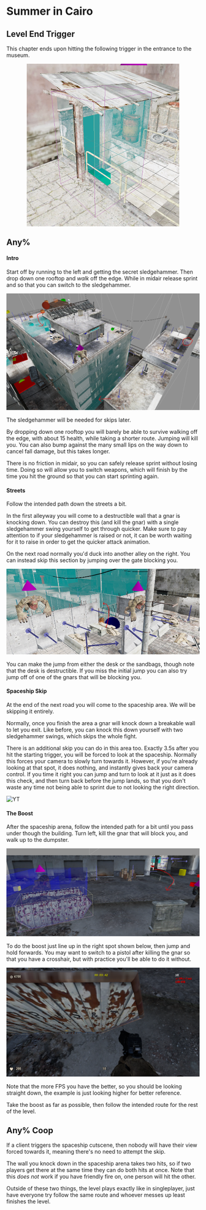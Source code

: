 # Summer in Cairo

## Level End Trigger
This chapter ends upon hitting the following trigger in the entrance to the museum.

<img alt="Exit Trigger" src="images/exit-trigger.png" style="display: block; margin: 0 auto;"/>

## Any%
#### Intro
Start off by running to the left and getting the secret sledgehammer. Then drop down one rooftop and *walk* off the edge. While in midair release sprint and so that you can switch to the sledgehammer.

![Inital Route](images/inital-route.png)

The sledgehammer will be needed for skips later.

By dropping down one rooftop you will barely be able to survive walking off the edge, with about 15 health, while taking a shorter route. Jumping will kill you. You can also bump against the many small lips on the way down to cancel fall damage, but this takes longer.

There is no friction in midair, so you can safely release sprint without losing time. Doing so will allow you to switch weapons, which will finish by the time you hit the ground so that you can start sprinting again.

#### Streets
Follow the intended path down the streets a bit.

In the first alleyway you will come to a destructible wall that a gnar is knocking down. You can destroy this (and kill the gnar) with a single sledgehammer swing yourself to get through quicker. Make sure to pay attention to if your sledgehammer is raised or not, it can be worth waiting for it to raise in order to get the quicker attack animation.

On the next road normally you'd duck into another alley on the right. You can instead skip this section by jumping over the gate blocking you.

![Gate Skip](images/gate-skip.png)

You can make the jump from either the desk or the sandbags, though note that the desk is destructible. If you miss the initial jump you can also try jump off of one of the gnars that will be blocking you.

#### Spaceship Skip
At the end of the next road you will come to the spaceship area. We will be skipping it entirely.

Normally, once you finish the area a gnar will knock down a breakable wall to let you exit. Like before, you can knock this down yourself with two sledgehammer swings, which skips the whole fight.

There is an additional skip you can do in this area too. Exactly 3.5s after you hit the starting trigger, you will be forced to look at the spaceship. Normally this forces your camera to slowly turn towards it. However, if you're already looking at that spot, it does nothing, and instantly gives back your camera control. If you time it right you can jump and turn to look at it just as it does this check, and then turn back before the jump lands, so that you don't waste any time not being able to sprint due to not looking the right direction.

![YT](https://youtu.be/7sIauG-d51U)

#### The Boost
After the spaceship arena, follow the intended path for a bit until you pass under though the building. Turn left, kill the gnar that will block you, and walk up to the dumpster.

![Boost Location](images/boost-location.png)

To do the boost just line up in the right spot shown below, then jump and hold forwards. You may want to switch to a pistol after killing the gnar so that you have a crosshair, but with practice you'll be able to do it without.

![Boost Lineup](images/boost-lineup.png)

Note that the more FPS you have the better, so you should be looking straight down, the example is just looking higher for better reference.

Take the boost as far as possible, then follow the intended route for the rest of the level.

## Any% Coop
If a client triggers the spaceship cutscene, then nobody will have their view forced towards it, meaning there's no need to attempt the skip.

The wall you knock down in the spaceship arena takes two hits, so if two players get there at the same time they can do both hits at once. Note that this *does not* work if you have friendly fire on, one person will hit the other.

Outside of these two things, the level plays exactly like in singleplayer, just have everyone try follow the same route and whoever messes up least finishes the level.
